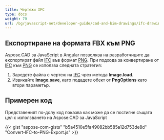```yaml
---
title: Чертежи IFC
type: docs
weight: 70
url: /bg/javascript-net/developer-guide/cad-and-bim-drawings/ifc-drawings/
---
```


## **Експортиране на формата FBX към PNG**

Aspose.CAD за JavaScript в Angular позволява на разработчиците да експортират файл [IFC](https://docs.fileformat.com/cad/ifc/) във формат [PNG](https://docs.fileformat.com/image/png/).
При подхода за конвертиране от [IFC](https://docs.fileformat.com/cad/ifc/) към [PNG](https://docs.fileformat.com/image/png/) се използва следната стратегия:

1. Заредете файла с чертеж на [IFC](https://docs.fileformat.com/cad/ifc/) чрез метода **Image.load**.
1. Извикайте **Image.save**, като подадете обект от **PngOptions** като втори параметър.

## Примерен код

Представеният по-долу код показва как може да се постигне същата цел с използването на Aspose.CAD за JavaScript

{{< gist "aspose-com-gists" "b5a4510e5fa49082bb585a12d753de8d" "Convert-IFC-to-PNG-Export.js" >}}
